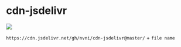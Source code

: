 # cdn-jsdelivr
[![](https://data.jsdelivr.com/v1/package/gh/nvni/cdn-jsdelivr/badge)](https://www.jsdelivr.com/package/gh/nvni/cdn-jsdelivr)

`https://cdn.jsdelivr.net/gh/nvni/cdn-jsdelivr@master/` + `file name`

